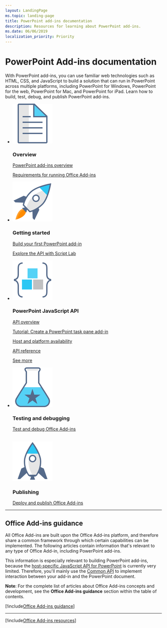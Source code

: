 ```yaml
---
layout: LandingPage
ms.topic: landing-page
title: PowerPoint add-ins documentation
description: Resources for learning about PowerPoint add-ins.
ms.date: 06/06/2019
localization_priority: Priority
---
```


# PowerPoint Add-ins documentation

With PowerPoint add-ins, you can use familiar web technologies such as HTML, CSS, and JavaScript to build a solution that can run in PowerPoint across multiple platforms, including PowerPoint for Windows, PowerPoint for the web, PowerPoint for Mac, and PowerPoint for iPad. Learn how to build, test, debug, and publish PowerPoint add-ins.

<ul class="panelContent cardsF cols cols2">
    <li>
        <div class="cardSize">
            <div class="cardPadding">
                <div class="card">
                    <div class="cardImageOuter">
                        <div class="cardImage">
                            <img src="../images/index-landing-page/i_article.svg" alt="Overview" />
                        </div>
                    </div>
                    <div class="cardText">
                        <h3>Overview</h3>
                        <p><a href="powerpoint-add-ins.md">PowerPoint add-ins overview</a></p>
                        <p><a href="../concepts/requirements-for-running-office-add-ins.md">Requirements for running Office Add-ins</a></p>
                    </div>
                </div>
            </div>
        </div>
    </li>
    <li>
        <div class="cardSize">
            <div class="cardPadding">
                <div class="card">
                    <div class="cardImageOuter">
                        <div class="cardImage">
                            <img src="../images/index-landing-page/i_get-started.svg" alt="Getting started" />
                        </div>
                    </div>
                    <div class="cardText">
                        <h3>Getting started</h3>
                        <p><a href="../quickstarts/powerpoint-quickstart.md">Build your first PowerPoint add-in</a></p>
                        <p><a href="../overview/explore-with-script-lab.md">Explore the API with Script Lab</a></p>
                    </div>
                </div>
            </div>
        </div>
    </li>
    <li>
        <div class="cardSize">
            <div class="cardPadding">
                <div class="card">
                    <div class="cardImageOuter">
                        <div class="cardImage">
                            <img src="../images/index-landing-page/i_code-blocks.svg" alt="PowerPoint JavaScript API" />
                        </div>
                    </div>
                    <div class="cardText">
                        <h3>PowerPoint JavaScript API</h3>
                        <p><a href="../reference/requirement-sets/powerpoint-and-project-note.md">API overview</a></p>
                        <p><a href="../tutorials/powerpoint-tutorial.md">Tutorial: Create a PowerPoint task pane add-in</a></p>
                        <p><a href="../overview/office-add-in-availability.md">Host and platform availability</a></p>
                        <p><a href="/javascript/api/powerpoint">API reference</a></p>
                        <p><a href="get-the-whole-document-from-an-add-in-for-powerpoint.md">See more<span class="icon docon docon-chevron-right-light" aria-hidden="true"></span></a></p>
                    </div>
                </div>
            </div>
        </div>
    </li>
    <li>
        <div class="cardSize">
            <div class="cardPadding">
                <div class="card">
                    <div class="cardImageOuter">
                        <div class="cardImage">
                            <img src="../images/index-landing-page/i_recommended-testing.svg" alt="Testing and debugging" />
                        </div>
                    </div>
                    <div class="cardText">
                        <h3>Testing and debugging</h3>
                        <p><a href="../testing/test-debug-office-add-ins.md">Test and debug Office Add-ins</a></p>
                    </div>
                </div>
            </div>
        </div>
        <br/>
        <div class="cardSize">
            <div class="cardPadding">
                <div class="card">
                    <div class="cardImageOuter">
                        <div class="cardImage">
                            <img src="../images/index-landing-page/i_deploy.svg" alt="Publishing" />
                        </div>
                    </div>
                    <div class="cardText">
                        <h3>Publishing</h3>
                        <p><a href="../publish/publish.md">Deploy and publish Office Add-ins</a></p>
                    </div>
                </div>
            </div>
        </div>
    </li>
</ul>

---

<h2>Office Add-ins guidance</h2>

<p>All Office Add-ins are built upon the Office Add-ins platform, and therefore share a common framework through which certain capabilities can be implemented. The following articles contain information that's relevant to any type of Office Add-in, including PowerPoint add-ins.</p>

<p>This information is especially relevant to building PowerPoint add-ins, because the <a href="/javascript/api/powerpoint">host-specific JavaScript API for PowerPoint</a> is currently very limited. Therefore, you'll mainly use the <a href="/javascript/api/office">Common API</a> to implement interaction between your add-in and the PowerPoint document.</p>

<p><b>Note</b>: For the complete list of articles about Office Add-ins concepts and development, see the <b>Office Add-ins guidance</b> section within the table of contents.</p>

[!include[Office Add-ins guidance](../includes/landing-page-office-addins-guidance.md)]

---

[!include[Office Add-ins resources](../includes/landing-page-resources.md)]
